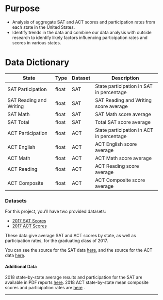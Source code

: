 # Purpose
* Analysis of aggregate SAT and ACT scores and participation rates from each state in the United States.
* Identify trends in the data and combine our data analysis with outside research to identify likely factors influencing participation rates and scores in various states.

# Data Dictionary
|State|Type|Dataset|Description|
|---|---|---|---|
|SAT Participation|float|SAT|State participation in SAT in percentage| 
|SAT Reading and Writing|float|SAT|SAT Reading and Writing score average| 
|SAT Math|float|SAT|SAT Math score average| 
|SAT Total|float|SAT|Total SAT score average|
|ACT Participation|float|ACT|State participation in ACT in percentage| 
|ACT English|float|ACT|ACT English score average| 
|ACT Math|float|ACT|ACT Math score average| 
|ACT Reading|float|ACT|ACT Reading score average| 
|ACT Composite|float|ACT|ACT Composite score average| 

### Datasets

For this project, you'll have two provided datasets:

- [2017 SAT Scores](./data/sat_2017.csv)
- [2017 ACT Scores](./data/act_2017.csv)

These data give average SAT and ACT scores by state, as well as participation rates, for the graduating class of 2017.

You can see the source for the SAT data [here](https://blog.collegevine.com/here-are-the-average-sat-scores-by-state/), and the source for the ACT data [here](https://blog.prepscholar.com/act-scores-by-state-averages-highs-and-lows).

#### Additional Data

2018 state-by-state average results and participation for the SAT are available in PDF reports [here](https://reports.collegeboard.org/sat-suite-program-results/state-results). 2018 ACT state-by-state mean composite scores and participation rates are [here](http://www.act.org/content/dam/act/unsecured/documents/cccr2018/Average-Scores-by-State.pdf) .


---
